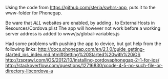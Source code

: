 Using the code from https://github.com/steria/swhrs-app, puts it to the www-folder for Phonegap.

Be ware that _ALL_ websites are enabled, by adding *.* to ExternalHosts in Resources/Cordova.plist
The app will however not work before a working server address is added to www/js/global-variables.js

Had some problems with pushing the app to device, but got help from the following links:
http://docs.phonegap.com/en/2.1.0/guide_getting-started_ios_index.md.html#Getting%20Started%20with%20iOS
http://zsprawl.com/iOS/2012/10/installing-cordovaphonegap-2-1-for-ios/
http://stackoverflow.com/questions/12716830/xcode-4-5-no-such-file-or-directory-libcordova-a



